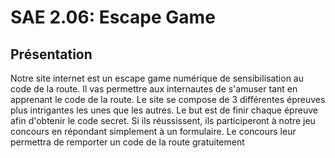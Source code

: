 # SAE 2.06: Escape Game 

## Présentation 

Notre site internet est un escape game numérique de sensibilisation au code de la route. Il vas permettre aux internautes de s'amuser tant en apprenant le code de la route. Le site se compose de 3 différentes épreuves plus intrigantes les unes que les autres. Le but est de finir chaque épreuve afin d'obtenir le code secret. Si ils réussissent, ils participeront à notre jeu concours en répondant simplement à un formulaire. Le concours leur permettra de remporter un code de la route gratuitement



